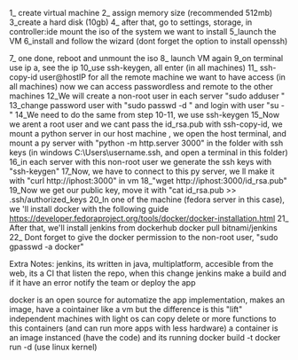 1_ create virtual machine
2_ assign memory size (recommended 512mb)
3_create a hard disk (10gb)
4_ after that, go to settings, storage, in controller:ide mount the iso of the system we want to install
5_launch the VM
6_install and follow the wizard (dont forget the option to install openssh)

7_ one done, reboot and unmount the iso
8_ launch VM again
9_on terminal use ip a, see the ip
10_use ssh-keygen, all enter (in all machines)
11_ ssh-copy-id user@hostIP for all the remote machine we want to have access
 (in all machines)
now we can access passwordless and remote to the other machines
12_We will create a non-root user in each server "sudo adduser <username>"
13_change password user with "sudo passwd -d <username>" and login with user "su - <username>"
14_We need to do the same from step 10-11, we use ssh-keygen
15_Now we arent a root user and we cant pass the id_rsa.pub with ssh-copy-id, we mount a python server in our host machine
, we open the host terminal, and mount a py server with "python -m http.server 3000" in the folder with ssh keys
(in windows C:\Users\username\.ssh, and open a terminal in this folder)
16_in each server with this non-root user we generate the ssh keys with "ssh-keygen"
17_Now, we have to connect to this py server, we ll make it with "curl http://iphost:3000" in vm
18_"wget http://iphost:3000/id_rsa.pub"
19_Now we get our public key, move it with
"cat id_rsa.pub >> .ssh/authorized_keys
20_In one of the machine (fedora server in this case), we 'll install docker with the following guide
https://developer.fedoraproject.org/tools/docker/docker-installation.html
21_ After that, we'll install jenkins from dockerhub
docker pull bitnami/jenkins
22_ Dont forget to give the docker permission to the non-root user, "sudo gpasswd -a <username> docker"


Extra Notes:
jenkins, its written in java, multiplatform, accesible from the web, its a CI
that listen the repo, when this change jenkins make a build and if it have an error notify
the team or deploy the app

docker is an open source for automatize the app implementation, makes an image,
have a cointainer like a vm but the difference is this "lift" independent machines with light os
can copy delete or more functions to this containers (and can run more apps with less hardware)
a container is an image instanced (have the code) and its running
docker build -t
docker run -d (use linux kernel)



